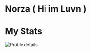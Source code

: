 # Norza ( Hi im Luvn )






# My Stats
<picture>
  <source media="(prefers-color-scheme: dark)" srcset="https://raw.githubusercontent.com/Norzax/Norzax/master/profile-summary-card-output/github_dark/0-profile-details.svg" srcset="https://raw.githubusercontent.com/Norzax/Norzax/master/profile-summary-card-output/github_dark/1-repos-per-language.svg">
  <source media="(prefers-color-scheme: dark)" srcset="">
  <source media="(prefers-color-scheme: dark)" srcset="https://raw.githubusercontent.com/Norzax/Norzax/master/profile-summary-card-output/github_dark/2-most-commit-language.svg">
  <source media="(prefers-color-scheme: dark)" srcset="https://raw.githubusercontent.com/Norzax/Norzax/master/profile-summary-card-output/github_dark/3-stats.svg">
  <source media="(prefers-color-scheme: dark)" srcset="https://github-profile-summary-cards.vercel.app/api/cards/productive-time?username=Norzax&theme=github_dark&utcOffset=+7">
  
  <source media="(prefers-color-scheme: light)" srcset="https://raw.githubusercontent.com/Norzax/Norzax/master/profile-summary-card-output/github/0-profile-details.svg">
  <source media="(prefers-color-scheme: light)" srcset="https://raw.githubusercontent.com/Norzax/Norzax/master/profile-summary-card-output/github/1-repos-per-language.svg">
  <source media="(prefers-color-scheme: light)" srcset="https://raw.githubusercontent.com/Norzax/Norzax/master/profile-summary-card-output/github/2-most-commit-language.svg">
  <source media="(prefers-color-scheme: light)" srcset="https://raw.githubusercontent.com/Norzax/Norzax/master/profile-summary-card-output/github/3-stats.svg">
  <source media="(prefers-color-scheme: light)" srcset="https://github-profile-summary-cards.vercel.app/api/cards/productive-time?username=Norzax&theme=github&utcOffset=+7">
  
  <img alt="Profile details" src="https://github.com/Norzax">
</picture>
